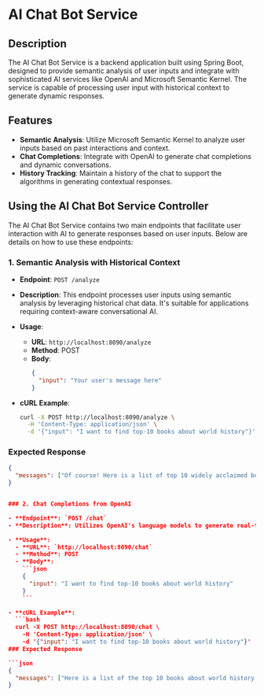 # AI Chat Bot Service

## Description
The AI Chat Bot Service is a backend application built using Spring Boot, designed to provide semantic analysis of user inputs and integrate with sophisticated AI services like OpenAI and Microsoft Semantic Kernel. The service is capable of processing user input with historical context to generate dynamic responses.

## Features
- **Semantic Analysis**: Utilize Microsoft Semantic Kernel to analyze user inputs based on past interactions and context.
- **Chat Completions**: Integrate with OpenAI to generate chat completions and dynamic conversations.
- **History Tracking**: Maintain a history of the chat to support the algorithms in generating contextual responses.

## Using the AI Chat Bot Service Controller

The AI Chat Bot Service contains two main endpoints that facilitate user interaction with AI to generate responses based on user inputs. Below are details on how to use these endpoints:

### 1. Semantic Analysis with Historical Context

- **Endpoint**: `POST /analyze`
- **Description**: This endpoint processes user inputs using semantic analysis by leveraging historical chat data. It's suitable for applications requiring context-aware conversational AI.

- **Usage**:
  - **URL**: `http://localhost:8090/analyze`
  - **Method**: POST
  - **Body**:
    ```json
    {
      "input": "Your user's message here"
    }
    ```

- **cURL Example**:
  ```bash
  curl -X POST http://localhost:8090/analyze \
    -H 'Content-Type: application/json' \
    -d '{"input": "I want to find top-10 books about world history"}'
### Expected Response

```json
{
  "messages": ["Of course! Here is a list of top 10 widely acclaimed books about world history:\n\n1. \"Sapiens: A Brief History of Humankind\" by Yuval Noah Harari\n2. \"Guns, Germs, and Steel: The Fates of Human Societies\" by Jared Diamond\n3. \"A People's History of the World\" by Chris Harman\n4. \"The Silk Roads: A New History of the World\" by Peter Frankopan\n5. \"The History of the Ancient World: From the Earliest Accounts to the Fall of Rome\" by Susan Wise Bauer\n6. \"The History of the Renaissance World: From the Rediscovery of Aristotle to the Conquest of Constantinople\" by Susan Wise Bauer\n7. \"The History of the Medieval World: From the Conversion of Constantine to the First Crusade\" by Susan Wise Bauer \n8. \"Postwar: A History of Europe Since 1945\" by Tony Judt\n9. \"The Lessons of History\" by Will Durant and Ariel Durant\n10. \"The Crusades: The Authoritative History of the War for the Holy Land\" by Thomas Asbridge\n\nThese books cover different time periods and aspects of world history, and they are all highly regarded by critics and readers alike."]
}


### 2. Chat Completions from OpenAI

- **Endpoint**: `POST /chat`
- **Description**: Utilizes OpenAI's language models to generate real-time chat completions and dynamic responses.

- **Usage**:
  - **URL**: `http://localhost:8090/chat`
  - **Method**: POST
  - **Body**:
    ```json
    {
      "input": "I want to find top-10 books about world history"
    }
    ```

- **cURL Example**:
  ```bash
  curl -X POST http://localhost:8090/chat \
    -H 'Content-Type: application/json' \
    -d '{"input": "I want to find top-10 books about world history"}'
### Expected Response

```json
{
  "messages": ["Here is a list of the top 10 books about world history:\n\n1. **\"A History of the World in 100 Objects\" by Neil MacGregor**\n   - This book provides a unique perspective on world history through the examination of 100 objects from different cultures and eras.\n\n2. **\"Guns, Germs, and Steel: The Fates of Human Societies\" by Jared Diamond**\n   - This book explores the different factors that have influenced the fates of different societies throughout history, including geography and environmental factors.\n\n3. **\"Sapiens: A Brief History of Humankind\" by Yuval Noah Harari**\n   - A popular and engaging look at the history of our species from the emergence of Homo sapiens in Africa to the present.\n\n4. **\"The Silk Roads: A New History of the World\" by Peter Frankopan**\n   - This book shifts the focus from the Western world to the East, telling the story of the importance of the silk roads throughout history.\n\n5. **\"The History of the Ancient World: From the Earliest Accounts to the Fall of Rome\" by Susan Wise Bauer**\n   - Offering a comprehensive overview of the ancient world, this book covers civilizations from Sumer to the Roman Empire.\n\n6. **\"The Story of Civilization\" by Will Durant**\n   - An extensive eleven-volume set that covers a broad spectrum of history including philosophy, religion, and the socio-economic forces that shaped the world.\n\n7. **\"The History of the World\" by J.M. Roberts**\n   - A comprehensive and detailed analysis that spans from prehistoric times to the modern day.\n\n8. **\"A People’s History of the World\" by Chris Harman**\n   - This book offers a perspective on world history from the standpoint of ordinary people rather than political leaders.\n\n9. **\"The Penguin History of the World\" by J.M. Roberts and Odd Arne Westad**\n   - Another thorough exploration of world history that has been regularly updated to include modern developments.\n\n10. **\"The Story of the World: History for the Classical Child\" by Susan Wise Bauer**\n    - A four-volume series that presents world history in a narrative format, making it accessible and interesting for younger readers (but engaging enough for adults as well!).\n\nThese books offer a variety of perspectives and methods for understanding world history, so you might choose based on what approach best suits your interests."]
}
